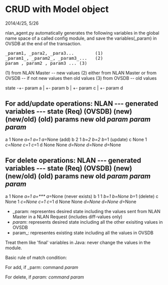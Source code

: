 CRUD with Model object
======================
2014/4/25, 5/26

nlan_agent.py automatically generates the following variables in the global name space of a called config module, and save the variables(_param) in OVSDB at the end of the transaction.

<pre>
_param1, _para2, _para3...        (1) 
_param1_, _param2_, _param3_...   (2)
param_, param2_, param3_... (3)
</pre>

(1) from NLAN Master -- new values 
(2) either from NLAN Master or from OVSDB -- if not new values then old values
(3) from OVSDB -- old values

state -+- param a
       |
       +- param b
       |
       +- param c
       |
       +- param d

For add/update operations:
NLAN                  --- generated variables ---
state  (Req)  (OVSDB)  (new)  (new/old)  (old)
params  new     old   _param   _param_   param_
-------------------------------------------------
a        1      None   _a=1     _a_=1    a_=None  (add)
b        2       1     _b=2     _b_=2    b_=1     (update)
c      None      1     _c=None  _c_=1    c_=1
d      None     None   _d=None  _d_=None d_=None

For delete operations:
NLAN                  --- generated variables ---
state  (Req)  (OVSDB)  (new)  (new/old)  (old)
params  new     old   _param   _param_   param_
-------------------------------------------------
a        1      None   _a=1     _a_=***  a_=None  (never exists)
b        1       1     _b=1     _b_=None b_=1     (delete)
c      None      1     _c=None  _c_=1    c_=1
d      None     None   _d=None  _d_=None d_=None
</pre>
  
* _param: representes desired state including the values sent from NLAN Master in a NLAN Request (includes diff-values only)
* _param_: represents desired state including all the other exisiting values in OVSDB
* param_: representes existing state including all the values in OVSDB 

Treat them like 'final' variables in Java: never change the values in the module.

Basic rule of match condition:

For add,
  if _parm:
      command _param_

For delete,
  if _param:
      command param_


